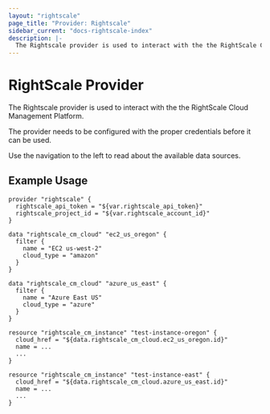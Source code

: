 ```yaml
---
layout: "rightscale"
page_title: "Provider: Rightscale"
sidebar_current: "docs-rightscale-index"
description: |-
  The Rightscale provider is used to interact with the the RightScale Cloud Management Platform. The provider needs to be configured with the proper credentials before it can be used.
---
```


# RightScale Provider

The Rightscale provider is used to interact with the the RightScale Cloud Management Platform.

The provider needs to be configured with the proper credentials before it can be used.

Use the navigation to the left to read about the available data sources.

## Example Usage

```hcl
provider "rightscale" {
  rightscale_api_token = "${var.rightscale_api_token}"
  rightscale_project_id = "${var.rightscale_account_id}"
}

data "rightscale_cm_cloud" "ec2_us_oregon" {
  filter {
    name = "EC2 us-west-2"
    cloud_type = "amazon"
  }
}

data "rightscale_cm_cloud" "azure_us_east" {
  filter {
    name = "Azure East US"
    cloud_type = "azure"
  }
}

resource "rightscale_cm_instance" "test-instance-oregon" {
  cloud_href = "${data.rightscale_cm_cloud.ec2_us_oregon.id}"
  name = ...
  ...
}

resource "rightscale_cm_instance" "test-instance-east" {
  cloud_href = "${data.rightscale_cm_cloud.azure_us_east.id}"
  name = ...
  ...
}

```